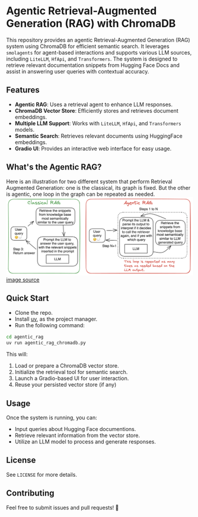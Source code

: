 # Agentic Retrieval-Augmented Generation (RAG) with ChromaDB

This repository provides an agentic Retrieval-Augmented Generation (RAG) system using ChromaDB for efficient semantic search. It leverages `smolagents` for agent-based interactions and supports various LLM sources, including `LiteLLM`, `HfApi`, and `Transformers`. The system is designed to retrieve relevant documentation snippets from Hugging Face Docs and assist in answering user queries with contextual accuracy.

## Features
- **Agentic RAG**: Uses a retrieval agent to enhance LLM responses.
- **ChromaDB Vector Store**: Efficiently stores and retrieves document embeddings.
- **Multiple LLM Support**: Works with `LiteLLM`, `HfApi`, and `Transformers` models.
- **Semantic Search**: Retrieves relevant documents using HuggingFace embeddings.
- **Gradio UI**: Provides an interactive web interface for easy usage.

## What's the Agentic RAG?
Here is an illustration for two different system that perform Retrieval Augmented Generation: one is the classical, its graph is fixed. But the other is agentic, one loop in the graph can be repeated as needed.
![classical_vs_agentic_rag.png](images/classical_vs_agentic_rag.png)
[image source](https://huggingface.co/blog/beating-gaia)

## Quick Start
- Clone the repo.
- Install [uv](https://docs.astral.sh/uv/), as the project manager.
- Run the following command:
```bash
cd agentic_rag
uv run agentic_rag_chromadb.py
```

This will:
1. Load or prepare a ChromaDB vector store.
2. Initialize the retrieval tool for semantic search.
3. Launch a Gradio-based UI for user interaction.
4. Reuse your persisted vector store (if any)

## Usage
Once the system is running, you can:
- Input queries about Hugging Face documentions.
- Retrieve relevant information from the vector store.
- Utilize an LLM model to process and generate responses.


## License
See `LICENSE` for more details.

## Contributing
Feel free to submit issues and pull requests! 🚀


